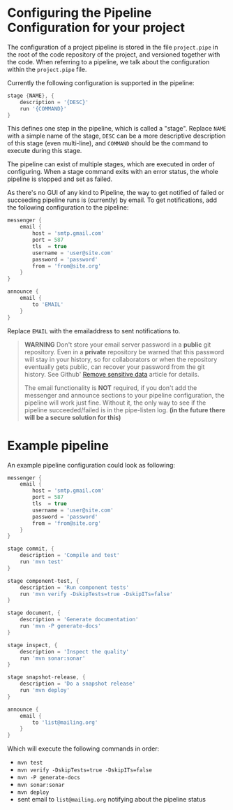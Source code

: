# Configuring the Pipeline Configuration for your project

The configuration of a project pipeline is stored in the file `project.pipe` in the root of the code repository of the project, and versioned together with the code. When referring to a pipeline, we talk about the configuration within the `project.pipe` file.

Currently the following configuration is supported in the pipeline:
```groovy
stage {NAME}, {
    description = '{DESC}'
    run '{COMMAND}'
}
```
This defines one step in the pipeline, which is called a "stage".
Replace `NAME` with a simple name of the stage, `DESC` can be a more descriptive description of this stage (even multi-line), and `COMMAND` should be the command to execute during this stage.

The pipeline can exist of multiple stages, which are executed in order of configuring.
When a stage command exits with an error status, the whole pipeline is stopped and set as failed.

As there's no GUI of any kind to Pipeline, the way to get notified of failed or succeeding pipeline runs is (currently) by email. To get notifications, add the following configuration to the pipeline:

```groovy
messenger {
    email {
        host = 'smtp.gmail.com'
        port = 587
        tls  = true
        username = 'user@site.com'
        password = 'password'
        from = 'from@site.org'
    }
}

announce {
    email {
        to 'EMAIL'
    }
}
```
Replace `EMAIL` with the emailaddress to sent notifications to.

> **WARNING** 
> Don't store your email server password in a __public__ git repository. Even in a __private__ repository be warned that this password will stay in your history, so for collaborators or when the repository eventually gets public, can recover your password from the git history. See Github' [Remove sensitive data](https://help.github.com/articles/remove-sensitive-data) article for details.
>
> The email functionality is **NOT** required, if you don't add the messenger and announce sections to your pipeline configuration, the pipeline will work just fine. Without it, the only way to see if the pipeline succeeded/failed is in the pipe-listen log.
__(in the future there will be a secure solution for this)__

Example pipeline
================
An example pipeline configuration could look as following:

```groovy
messenger {
    email {
        host = 'smtp.gmail.com'
        port = 587
        tls  = true
        username = 'user@site.com'
        password = 'password'
        from = 'from@site.org'
    }
}

stage commit, {
    description = 'Compile and test'
    run 'mvn test'
}

stage component-test, {
    description = 'Run component tests'
    run 'mvn verify -DskipTests=true -DskipITs=false'
}

stage document, {
    description = 'Generate documentation'
    run 'mvn -P generate-docs'
}

stage inspect, {
    description = 'Inspect the quality'
    run 'mvn sonar:sonar'
}

stage snapshot-release, {
    description = 'Do a snapshot release'
    run 'mvn deploy'
}

announce {
    email {
        to 'list@mailing.org'
    }
}
```
Which will execute the following commands in order:
- `mvn test`
- `mvn verify -DskipTests=true -DskipITs=false`
- `mvn -P generate-docs`
- `mvn sonar:sonar`
- `mvn deploy`
- sent email to `list@mailing.org` notifying about the pipeline status
